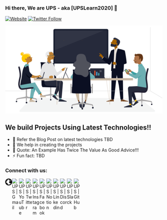 ### Hi there, We are UPS - aka [UPSLearn2020] 👋

[![Website](https://img.shields.io/website?label=learnups2020.com&style=for-the-badge&url=https%3A%2F%2Flearnups2020.wordpress.com)](https://learnups2020.wordpress.com)
[![Twitter Follow](https://img.shields.io/twitter/follow/ULearn2020?color=1DA1F2&logo=twitter&style=for-the-badge)](https://twitter.com/intent/follow?original_referer=https%3A%2F%2Fgithub.com%2FULearn2020&screen_name=ULearn2020)

![UPSLearn2020](https://github.com/UPSLearn/UPSLearn/blob/main/Home.gif?raw=true)

## We build Projects Using Latest Technologies!!

- 🔭 Refer the Blog Post on latest technologies TBD
- 🌱 We help in creating the projects
- 🥅 Quote: An Example Has Twice The Value As Good Advice!!!
- ⚡ Fun fact: TBD

<!-- Connect with us -->
### Connect with us:

[<img align="left" alt="UPS" width="22px" src="https://raw.githubusercontent.com/iconic/open-iconic/master/svg/globe.svg" />][Website]
[<img align="left" alt="UPS | Gmail" width="22px" src="https://cdn.jsdelivr.net/npm/simple-icons@v3/icons/gmail.svg" />][Gmail]
[<img align="left" alt="UPS | YouTube" width="22px" src="https://cdn.jsdelivr.net/npm/simple-icons@v3/icons/youtube.svg" />][Youtube]
[<img align="left" alt="UPS | Twitter" width="22px" src="https://cdn.jsdelivr.net/npm/simple-icons@v3/icons/twitter.svg" />][Twitter]
[<img align="left" alt="UPS | Instagram" width="22px" src="https://cdn.jsdelivr.net/npm/simple-icons@v3/icons/instagram.svg" />][Instagram]
[<img align="left" alt="UPS | Facebook" width="22px" src="https://cdn.jsdelivr.net/npm/simple-icons@v3/icons/facebook.svg" />][Facebook]
[<img align="left" alt="UPS | Notion" width="22px" src="https://cdn.jsdelivr.net/npm/simple-icons@v3/icons/notion.svg" />][Notion]
[<img align="left" alt="UPS | Linkedin" width="22px" src="https://cdn.jsdelivr.net/npm/simple-icons@v3/icons/linkedin.svg" />][Linkedin]
[<img align="left" alt="UPS | Discord" width="22px" src="https://cdn.jsdelivr.net/npm/simple-icons@v3/icons/discord.svg" />][Discord]
[<img align="left" alt="UPS | Slack" width="22px" src="https://cdn.jsdelivr.net/npm/simple-icons@v3/icons/slack.svg" />][Slack]
[<img align="left" alt="UPS | GitHub" width="22px" src="https://cdn.jsdelivr.net/npm/simple-icons@v3/icons/github.svg" />][GitHub]

<br />

[Website]: TBD
[Gmail]: mailto:upslearn2020@gmail.com
[Youtube]: https://www.youtube.com/channel/UCgh4gTkk2iJOt6CTiseP_ug
[Twitter]: https://twitter.com/ULearn2020
[Instagram]: https://www.instagram.com/upslearn2020/?hl=en
[Facebook]: https://www.facebook.com/ups.learn
[Notion]: www.notion.so/upslearn2020
[Linkedin]: https://www.linkedin.com/in/surendra-reddy-55208948/
[Discord]: https://discord.com/channels/@me
[Slack]: upslearn2020.slack.com
[Github]: https://github.com/UPSLearn
